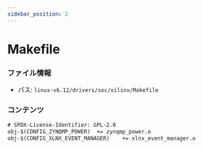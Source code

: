 ```yaml
---
sidebar_position: 2
---
```

# Makefile

### ファイル情報

- パス: `linux-v6.12/drivers/soc/xilinx/Makefile`

### コンテンツ

```txt
# SPDX-License-Identifier: GPL-2.0
obj-$(CONFIG_ZYNQMP_POWER)	+= zynqmp_power.o
obj-$(CONFIG_XLNX_EVENT_MANAGER)	+= xlnx_event_manager.o

```
